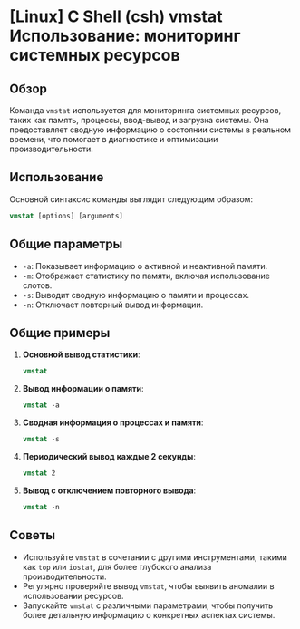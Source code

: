 # [Linux] C Shell (csh) vmstat Использование: мониторинг системных ресурсов

## Обзор
Команда `vmstat` используется для мониторинга системных ресурсов, таких как память, процессы, ввод-вывод и загрузка системы. Она предоставляет сводную информацию о состоянии системы в реальном времени, что помогает в диагностике и оптимизации производительности.

## Использование
Основной синтаксис команды выглядит следующим образом:

```csh
vmstat [options] [arguments]
```

## Общие параметры
- `-a`: Показывает информацию о активной и неактивной памяти.
- `-m`: Отображает статистику по памяти, включая использование слотов.
- `-s`: Выводит сводную информацию о памяти и процессах.
- `-n`: Отключает повторный вывод информации.

## Общие примеры
1. **Основной вывод статистики**:
   ```csh
   vmstat
   ```

2. **Вывод информации о памяти**:
   ```csh
   vmstat -a
   ```

3. **Сводная информация о процессах и памяти**:
   ```csh
   vmstat -s
   ```

4. **Периодический вывод каждые 2 секунды**:
   ```csh
   vmstat 2
   ```

5. **Вывод с отключением повторного вывода**:
   ```csh
   vmstat -n
   ```

## Советы
- Используйте `vmstat` в сочетании с другими инструментами, такими как `top` или `iostat`, для более глубокого анализа производительности.
- Регулярно проверяйте вывод `vmstat`, чтобы выявить аномалии в использовании ресурсов.
- Запускайте `vmstat` с различными параметрами, чтобы получить более детальную информацию о конкретных аспектах системы.